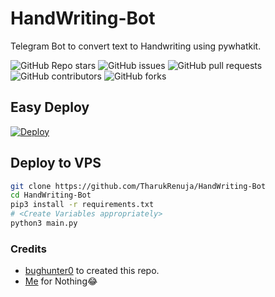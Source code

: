 # HandWriting-Bot
Telegram Bot to convert text to Handwriting using pywhatkit. 

![GitHub Repo stars](https://img.shields.io/github/stars/TharukRenuja/HandWriting-Bot?color=blue&style=flat)
![GitHub issues](https://img.shields.io/github/issues/TharukRenuja/HandWriting-Bot)
![GitHub pull requests](https://img.shields.io/github/issues-pr/TharukRenuja/HandWriting-Bot)
![GitHub contributors](https://img.shields.io/github/contributors/TharukRenuja/HandWriting-Bot?style=flat)
![GitHub forks](https://img.shields.io/github/forks/TharukRenuja/HandWriting-Bot?style=flat)

## Easy Deploy
[![Deploy](https://www.herokucdn.com/deploy/button.svg)](https://heroku.com/deploy?template=https://github.com/TharukRenuja/HandWriting-Bot)

## Deploy to VPS

```sh
git clone https://github.com/TharukRenuja/HandWriting-Bot
cd HandWriting-Bot
pip3 install -r requirements.txt
# <Create Variables appropriately>
python3 main.py
```

### Credits

- [bughunter0](https://github.com/bughunter0) to created this repo.
- [Me](https://github.com/TharukRenuja) for Nothing😂
